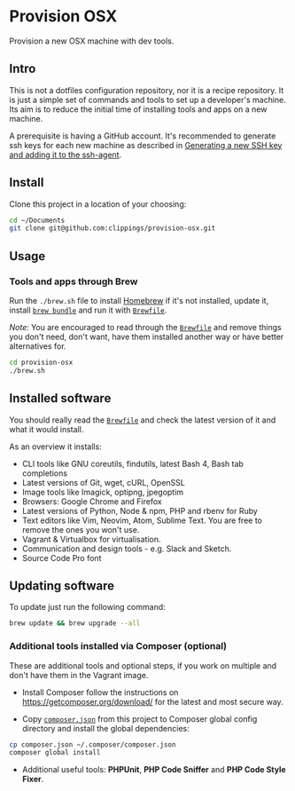 # Provision OSX

Provision a new OSX machine with dev tools.

## Intro

This is not a dotfiles configuration repository, nor it is a recipe repository. It is just a simple set of commands and tools to set up a developer's machine. Its aim is to reduce the initial time of installing tools and apps on a new machine.

A prerequisite is having a GitHub account. It's recommended to generate ssh keys for each new machine as described in [Generating a new SSH key and adding it to the ssh-agent](https://help.github.com/articles/generating-a-new-ssh-key-and-adding-it-to-the-ssh-agent/). 

## Install

Clone this project in a location of your choosing:

``` bash
cd ~/Documents
git clone git@github.com:clippings/provision-osx.git
```

## Usage

### Tools and apps through Brew

Run the `./brew.sh` file to install [Homebrew](http://brew.sh/) if it's not installed, update it, install [`brew bundle`](https://github.com/Homebrew/homebrew-bundle) and run it with [`Brewfile`](Brewfile).

*Note*: You are encouraged to read through the [`Brewfile`](Brewfile) and remove things you don't need, don't want, have them installed another way or have better alternatives for.

``` bash
cd provision-osx
./brew.sh
```

## Installed software

You should really read the [`Brewfile`](Brewfile) and check the latest version of it and what it would install.

As an overview it installs:

- CLI tools like GNU coreutils, findutils, latest Bash 4, Bash tab completions
- Latest versions of Git, wget, cURL, OpenSSL
- Image tools like Imagick, optipng, jpegoptim
- Browsers: Google Chrome and Firefox
- Latest versions of Python, Node & npm, PHP and rbenv for Ruby
- Text editors like Vim, Neovim, Atom, Sublime Text. You are free to remove the ones you won't use.
- Vagrant & Virtualbox for virtualisation.
- Communication and design tools - e.g. Slack and Sketch.
- Source Code Pro font


## Updating software

 To update just run the following command:
 
 ``` bash
 brew update && brew upgrade --all
 ```


### Additional tools installed via Composer (optional)

These are additional tools and optional steps, if you work on multiple and don't have them in the Vagrant image.

* Install Composer follow the instructions on https://getcomposer.org/download/ for the latest and most secure way.

* Copy [`composer.json`](composer.json) from this project to Composer global config directory and install the global dependencies:

``` bash
cp composer.json ~/.composer/composer.json
composer global install
```

* Additional useful tools:
 **PHPUnit**, **PHP Code Sniffer** and **PHP Code Style Fixer**.

